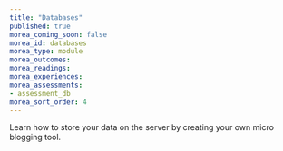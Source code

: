 ```yaml
---
title: "Databases"
published: true
morea_coming_soon: false
morea_id: databases
morea_type: module
morea_outcomes:
morea_readings: 
morea_experiences:
morea_assessments:
- assessment_db
morea_sort_order: 4
---
```


Learn how to store your data on the server by creating your own micro blogging tool.